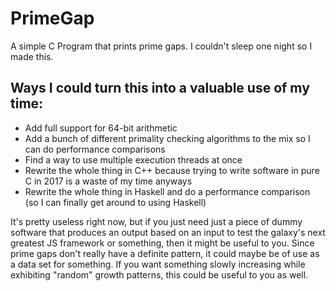 # PrimeGap

A simple C Program that prints prime gaps. I couldn't sleep one night so I made this.

## Ways I could turn this into a valuable use of my time:

* Add full support for 64-bit arithmetic
* Add a bunch of different primality checking algorithms to the mix so I can do performance comparisons
* Find a way to use multiple execution threads at once
* Rewrite the whole thing in C++ because trying to write software in pure C in 2017 is a waste of my time anyways
* Rewrite the whole thing in Haskell and do a performance comparison (so I can finally get around to using Haskell)


It's pretty useless right now, but if you just need just a piece of dummy software that produces an output based on an input to test the galaxy's next greatest JS framework or something, then it might be useful to you. Since prime gaps don't really have a definite pattern, it could maybe be of use as a data set for something. If you want something slowly increasing while exhibiting "random" growth patterns, this could be useful to you as well. 
